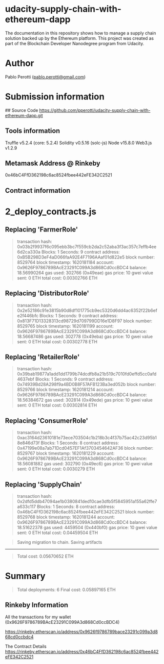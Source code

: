# udacity-supply-chain-with-ethereum-dapp
The documentation in this repository shows how to manage a supply chain solution backed up by the Ethereum platform. This project was created as part of the Blockchain Developer Nanodegree program from Udacity. 

# Author
Pablo Perotti (pablo.perotti@gmail.com)

# Submission information

## Source Code
https://github.com/pperotti/udacity-supply-chain-with-ethereum-dapp.git

## Tools information
Truffle v5.2.4 (core: 5.2.4)
Solidity v0.5.16 (solc-js)
Node v15.8.0
Web3.js v1.2.9

## Metamask Address @ Rinkeby 
0x46bC4FfD362198c6ac8524fbee442eFE342C2521

## Contract information 

2_deploy_contracts.js
=====================
   Replacing 'FarmerRole'
   ----------------------
   > transaction hash:    0x03b2f9937f6c095ebb3bc7f559cb2da2c52aba3f3ac357c7effb4ee6d2ca330a
   > Blocks: 1            Seconds: 9
   > contract address:    0xB5B298D3eF4aD066faA92E4F7196AAaf01d822e5
   > block number:        8529764
   > block timestamp:     1620181184
   > account:             0x9626F9786789BAcE23291C099A3d868Cd0ccBDC4
   > balance:             18.56990264
   > gas used:            302766 (0x49eae)
   > gas price:           10 gwei
   > value sent:          0 ETH
   > total cost:          0.00302766 ETH


   Replacing 'DistributorRole'
   ---------------------------
   > transaction hash:    0x2e52186c91e3815b90d8df101775cb9ec5320d6dd4ac6352f22b6efe2f446bfc
   > Blocks: 1            Seconds: 9
   > contract address:    0x813F71D13328313cd98729d709799DD16e1D8F97
   > block number:        8529765
   > block timestamp:     1620181199
   > account:             0x9626F9786789BAcE23291C099A3d868Cd0ccBDC4
   > balance:             18.56687486
   > gas used:            302778 (0x49eba)
   > gas price:           10 gwei
   > value sent:          0 ETH
   > total cost:          0.00302778 ETH


   Replacing 'RetailerRole'
   ------------------------
   > transaction hash:    0x39bab19877a1add1dd1799b74dcdfb8a21b519c7010fd0effd5cc0afd4637ebf
   > Blocks: 1            Seconds: 9
   > contract address:    0x74939Bd28A298f9a4BD0B8F57AFB123Ba3ed052b
   > block number:        8529766
   > block timestamp:     1620181214
   > account:             0x9626F9786789BAcE23291C099A3d868Cd0ccBDC4
   > balance:             18.56384672
   > gas used:            302814 (0x49ede)
   > gas price:           10 gwei
   > value sent:          0 ETH
   > total cost:          0.00302814 ETH


   Replacing 'ConsumerRole'
   ------------------------
   > transaction hash:    0xac3164d23610181e73ece703504c1b218b3c4f37b75ac42c23d95b18e846d73f
   > Blocks: 1            Seconds: 8
   > contract address:    0x47199e08a7ab71Dcd0457EF1Af3703454642AF36
   > block number:        8529767
   > block timestamp:     1620181229
   > account:             0x9626F9786789BAcE23291C099A3d868Cd0ccBDC4
   > balance:             18.56081882
   > gas used:            302790 (0x49ec6)
   > gas price:           10 gwei
   > value sent:          0 ETH
   > total cost:          0.0030279 ETH


   Replacing 'SupplyChain'
   -----------------------
   > transaction hash:    0x2dfd5ddb47094ae1b0380841ded10cae3dfb5f5845951a155a62ffe7a633c117
   > Blocks: 1            Seconds: 8
   > contract address:    0x46bC4FfD362198c6ac8524fbee442eFE342C2521
   > block number:        8529768
   > block timestamp:     1620181244
   > account:             0x9626F9786789BAcE23291C099A3d868Cd0ccBDC4
   > balance:             18.51622378
   > gas used:            4459504 (0x440bf0)
   > gas price:           10 gwei
   > value sent:          0 ETH
   > total cost:          0.04459504 ETH


   > Saving migration to chain.
   > Saving artifacts
   -------------------------------------
   > Total cost:          0.05670652 ETH


Summary
=======
> Total deployments:   6
> Final cost:          0.05897165 ETH

## Rinkeby Information

All the transactions for my wallet (0x9626F9786789BAcE23291C099A3d868Cd0ccBDC4) 

https://rinkeby.etherscan.io/address/0x9626f9786789bace23291c099a3d868cd0ccbdc4

The Contract Details
https://rinkeby.etherscan.io/address/0x46bC4FfD362198c6ac8524fbee442eFE342C2521



